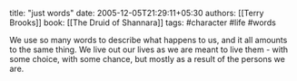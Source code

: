 
title: "just words"
date: 2005-12-05T21:29:11+05:30
authors: [[Terry Brooks]]
book: [[The Druid of Shannara]]
tags: #character #life #words

We use so many words to describe what happens to us, and it all amounts to the same thing. We live out our lives as we are meant to live them - with some choice, with some chance, but mostly as a result of the persons we are.
